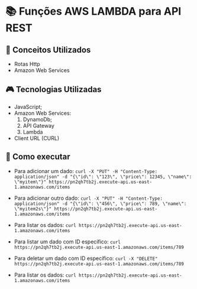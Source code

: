 # :books: Funções AWS LAMBDA para API REST

## :mag_right: Conceitos Utilizados
* Rotas Http
* Amazon Web Services

##  :video_game: Tecnologias Utilizadas 
* JavaScript;
* Amazon Web Services:
  1. DynamoDb;
  2. API Gateway
  3. Lambda
* Client URL (CURL)

## :rocket: Como executar 
* Para adicionar um dado:
````curl -X "PUT" -H "Content-Type: application/json" -d "{\"id\": \"123\", \"price\": 12345, \"name\": \"myitem\"}" https://pn2qh7tb2j.execute-api.us-east-1.amazonaws.com/items````

* Para adicionar outro dado:
````curl -X "PUT" -H "Content-Type: application/json" -d "{\"id\": \"456\", \"price\": 789, \"name\": \"myitem2s\"}" https://pn2qh7tb2j.execute-api.us-east-1.amazonaws.com/items````

* Para listar os dados:
````curl https://pn2qh7tb2j.execute-api.us-east-1.amazonaws.com/items````

* Para listar um dado com ID específico:
````curl https://pn2qh7tb2j.execute-api.us-east-1.amazonaws.com/items/789````

* Para deletar um dado com ID específico:
````curl -X "DELETE" https://pn2qh7tb2j.execute-api.us-east-1.amazonaws.com/items/789````

* Para listar os dados:
````curl https://pn2qh7tb2j.execute-api.us-east-1.amazonaws.com/items````
